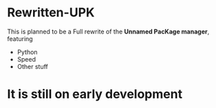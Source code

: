 # Rewritten-UPK
This is planned to be a Full rewrite of the **Unnamed PacKage manager**, featuring
- Python
- Speed
- Other stuff
# It is still on early development